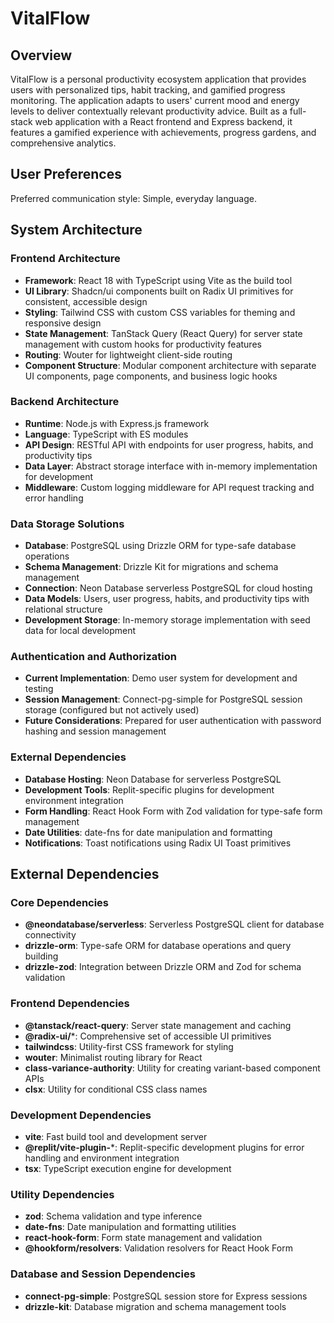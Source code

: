# VitalFlow

## Overview

VitalFlow is a personal productivity ecosystem application that provides users with personalized tips, habit tracking, and gamified progress monitoring. The application adapts to users' current mood and energy levels to deliver contextually relevant productivity advice. Built as a full-stack web application with a React frontend and Express backend, it features a gamified experience with achievements, progress gardens, and comprehensive analytics.

## User Preferences

Preferred communication style: Simple, everyday language.

## System Architecture

### Frontend Architecture
- **Framework**: React 18 with TypeScript using Vite as the build tool
- **UI Library**: Shadcn/ui components built on Radix UI primitives for consistent, accessible design
- **Styling**: Tailwind CSS with custom CSS variables for theming and responsive design
- **State Management**: TanStack Query (React Query) for server state management with custom hooks for productivity features
- **Routing**: Wouter for lightweight client-side routing
- **Component Structure**: Modular component architecture with separate UI components, page components, and business logic hooks

### Backend Architecture
- **Runtime**: Node.js with Express.js framework
- **Language**: TypeScript with ES modules
- **API Design**: RESTful API with endpoints for user progress, habits, and productivity tips
- **Data Layer**: Abstract storage interface with in-memory implementation for development
- **Middleware**: Custom logging middleware for API request tracking and error handling

### Data Storage Solutions
- **Database**: PostgreSQL using Drizzle ORM for type-safe database operations
- **Schema Management**: Drizzle Kit for migrations and schema management
- **Connection**: Neon Database serverless PostgreSQL for cloud hosting
- **Data Models**: Users, user progress, habits, and productivity tips with relational structure
- **Development Storage**: In-memory storage implementation with seed data for local development

### Authentication and Authorization
- **Current Implementation**: Demo user system for development and testing
- **Session Management**: Connect-pg-simple for PostgreSQL session storage (configured but not actively used)
- **Future Considerations**: Prepared for user authentication with password hashing and session management

### External Dependencies
- **Database Hosting**: Neon Database for serverless PostgreSQL
- **Development Tools**: Replit-specific plugins for development environment integration
- **Form Handling**: React Hook Form with Zod validation for type-safe form management
- **Date Utilities**: date-fns for date manipulation and formatting
- **Notifications**: Toast notifications using Radix UI Toast primitives

## External Dependencies

### Core Dependencies
- **@neondatabase/serverless**: Serverless PostgreSQL client for database connectivity
- **drizzle-orm**: Type-safe ORM for database operations and query building
- **drizzle-zod**: Integration between Drizzle ORM and Zod for schema validation

### Frontend Dependencies
- **@tanstack/react-query**: Server state management and caching
- **@radix-ui/***: Comprehensive set of accessible UI primitives
- **tailwindcss**: Utility-first CSS framework for styling
- **wouter**: Minimalist routing library for React
- **class-variance-authority**: Utility for creating variant-based component APIs
- **clsx**: Utility for conditional CSS class names

### Development Dependencies
- **vite**: Fast build tool and development server
- **@replit/vite-plugin-***: Replit-specific development plugins for error handling and environment integration
- **tsx**: TypeScript execution engine for development

### Utility Dependencies
- **zod**: Schema validation and type inference
- **date-fns**: Date manipulation and formatting utilities
- **react-hook-form**: Form state management and validation
- **@hookform/resolvers**: Validation resolvers for React Hook Form

### Database and Session Dependencies
- **connect-pg-simple**: PostgreSQL session store for Express sessions
- **drizzle-kit**: Database migration and schema management tools